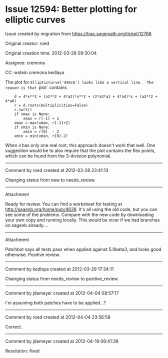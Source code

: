 # Issue 12594: Better plotting for elliptic curves

Issue created by migration from https://trac.sagemath.org/ticket/12766

Original creator: roed

Original creation time: 2012-03-28 09:30:04

Assignee: cremona

CC:  wstein cremona kedlaya

The plot for `EllipticCurve('448c6') looks like a vertical line.  The reason is that `plot` contains

```
    d = 4*x**3 + (a1**2 + 4*a2)*x**2 + (2*a3*a1 + 4*a4)*x + (a3**2 + 4*a6)
    r = d.roots(multiplicities=False)
    r.sort()
    if xmax is None:
        xmax = r[-1] + 2
    xmax = max(xmax, r[-1]+2)
    if xmin is None:
        xmin = r[0]  - 2
    xmin = min(xmin, r[0]-2)
```


When `d` has only one real root, this approach doesn't work that well.  One suggestion would be to also require that the plot contains the flex points, which can be found from the 3-division polynomial.


---

Comment by roed created at 2012-03-28 23:41:13

Changing status from new to needs_review.


---

Attachment

Ready for review.  You can find a worksheet for testing at http://sagenb.org/home/pub/4639.  It's all using the old code, but you can see some of the problems.  Compare with the new code by downloading your own copy and running locally.  This would be nicer if we had branches on sagenb already....


---

Attachment

Patchbot says all tests pass when applied against 5.0beta3, and looks good otherwise. Positive review.


---

Comment by kedlaya created at 2012-03-29 17:34:11

Changing status from needs_review to positive_review.


---

Comment by jdemeyer created at 2012-04-04 08:57:17

I'm assuming both patches have to be applied...?


---

Comment by roed created at 2012-04-04 23:56:58

Correct.


---

Comment by jdemeyer created at 2012-04-19 06:41:38

Resolution: fixed
